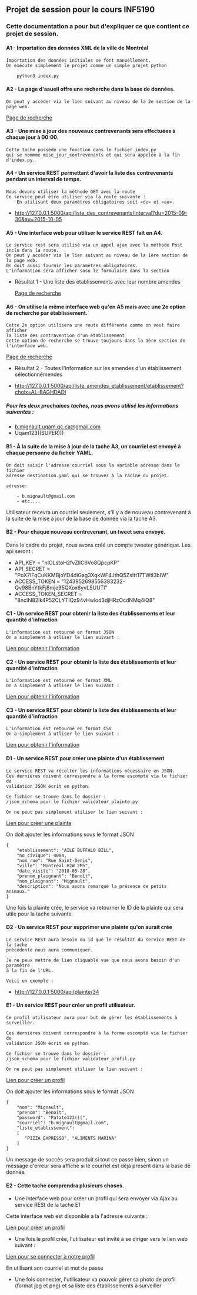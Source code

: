## Projet de session pour le cours INF5190

### Cette documentation a pour but d'expliquer ce que contient ce projet de session.

#### A1 - Importation des données XML de la ville de Montréal
    Importation des données initiales se font manuellement. 
    On exécute simplement le projet comme un simple projet python 
    
```bash
    python3 index.py
```

#### A2 - La page d'aaueil offre une recherche dans la base de données.
    On peut y accéder via le lien suivant au niveau de la 2e section de la page web.    
   [Page de recherche](http://127.0.0.1:5000)
   
#### A3 - Une mise à jour des nouveaux contrevenants sera effectuées à chaque jour à 00:00.
    Cette tache possède une fonction dans le fichier index.py 
    qui se nommme mise_jour_contrevenants et qui sera appelée à la fin d'index.py.

#### A4 - Un service REST permettant d'avoir la liste des contrevenants pendant un interval de temps.
    Nous devons utiliser la méthode GET avec la route
    Ce service peut être utiliser via la route suivante :
        En utilisant deux paramètres obligatoires soit «du» et «au».     
    
* http://127.0.0.1:5000/api/liste_des_contrevenants/interval?du=2015-09-30&au=2015-10-05

#### A5 - Une interface web pour utiliser le service REST fait en A4.
    Le service rest sera utilisé via un appel ajax avec la méthode Post inclu dans la route.
    On peut y accéder via le lien suivant au niveau de la 1ère section de la page web.
    On doit aussi fournir les paramètres obligatoires.
    L'information sera afficher sosu le formulaire dans la section
* Résultat 1 - Une liste des établissements avec leur nombre amendes

   [Page de recherche](http://127.0.0.1:5000)

#### A6 - On utilise la même interface web qu'en A5 mais avec une 2e option de recherche par établissement.
    Cette 2e option utilisera une route différente comme on veut faire afficher 
    la liste des contravention d'un établissement
    Cette option de recherche se trouve toujours dans la 1ère section de l'interface web.
   [Page de recherche](http://127.0.0.1:5000)
* Résultat 2 - Toutes l'information sur les amendes d'un établissement sélectionnémendes
   
* http://127.0.0.1:5000/api/liste_amendes_etablissement/etablissement?choix=AL-BAGHDADI

##### Pour les deux prochaines taches, nous avons utilisé les informations suivantes :
* b.mignault.uqam.qc.ca@gmail.com
* Uqam123((SUPER)))

#### B1 - À la suite de la mise à jour de la tache A3, un courriel est envoyé à chaque personne du ficheir YAML.
    On doit saisir l'adresse courriel sous la variable adresse dans le fichier 
    adresse_destination.yaml qui se trouver à la racine du projet.
    
    adresse:
   
        - b.mignault@gmail.com
        - etc....
    
  Utilisateur recevra un courriel seulement, s'il y a de nouveau contrevenant 
  à la suite de la mise à jour de la base de donnée via la tache A3.
 
#### B2 - Pour chaque nouveau contrevenant, un tweet sera envoyé.
Dans le cadre du projet, nous avons créé un compte tweeter générique.
Les api seront :
    
* API_KEY = "nIOLstoH2fvZllC6Vo8QpcpKP"
* API_SECRET = "PoX7IFqCuKKMBjoYD4diGag3XgkWF4JthQ5ZsItt17TWtl3bIW"
* ACCESS_TOKEN = "1243952698556383232-Qv98BnYtkFj8mje95QXox6yvLSUUTl"
* ACCESS_TOKEN_SECRET = "8nclhl82lk4P52CLYTIQz94vHwlod3djHRzOcdNMq4iQ8"

#### C1 - Un service REST pour obtenir la liste des établissements et leur quantité d'infraction
    L'information est retourné en format JSON
    On a simplement à utliser le lien suivant :
    
   [Lien pour obtenir l'information](http://127.0.0.1:5000/api/liste_des_contrevenants/json) 
   
#### C2 - Un service REST pour obtenir la liste des établissements et leur quantité d'infraction
    L'information est retourné en format XML
    On a simplement à utliser le lien suivant :
    
   [Lien pour obtenir l'information](http://127.0.0.1:5000/api/liste_des_contrevenants/xml) 
   
#### C3 - Un service REST pour obtenir la liste des établissements et leur quantité d'infraction
    L'information est retourné en format CSV
    On a simplement à utliser le lien suivant :
    
   [Lien pour obtenir l'information](http://127.0.0.1:5000/api/liste_des_contrevenants/csv)  

#### D1 - Un service REST pour créer une plainte d'un établissement
    Le service REST va récolter les informations nécessaire en JSON. 
    Ces dernières doivent correspondre à la forme escompté via le fichier de 
    validation JSON écrit en python.
    
    Ce fichier se trouve dans le dossier :
    /json_schema pour le fichier validateur_plainte.py
    
    On ne peut pas simplement utiliser le lien suivant :
   [Lien pour créer une plainte](http://127.0.0.1:5000/api/nouvelle_plainte) 
   
   On doit ajouter les informations sous le format JSON
    
    {
        "etablissement": "AILE BUFFALO BILL",
        "no_civique": 4084,
        "nom_rue": "Rue Saint-Denis",
        "ville": "Montréal H2W 2M5",
        "date_visite": "2018-05-28",
        "prenom_plaignant": "Benoît",
        "nom_plaignant": "Mignault",
        "description": "Nous avons remarqué la présence de petits animaux."
    }
    
Une fois la plainte crée, le service va retourner le ID de la plainte 
qui sera utile pour la tache suivante
    
#### D2 - Un service REST pour supprimer une plainte qu'on aurait crée
    Le service REST aura besoin du id que le résultat du service REST de la tache 
    précédente nous aura communiquer.
    
    Je ne peux mettre de lien cliquable vue que nous avons besoin d'un paramètre 
    à la fin de l'URL.
    
    Voici un exemple :

* http://127.0.0.1:5000/api/plainte/34

#### E1 - Un service REST pour créer un profil utilisateur.
    Ce profil utilisateur aura pour but de gérer les établissements à surveiller.
    
    Ces dernières doivent correspondre à la forme escompté via le fichier de 
    validation JSON écrit en python.
    
    Ce fichier se trouve dans le dossier :
    /json_schema pour le fichier validateur_profil.py
    
    On ne peut pas simplement utiliser le lien suivant :
   [Lien pour créer un profil](http://127.0.0.1:5000/api/nouveau_profil) 
   
   On doit ajouter les informations sous le format JSON
    
    {
        "nom": "Mignault",
        "prenom": "Benoit",
        "password": "Patate123(((",
        "courriel": "b.mignault@gmail.com",
        "liste_etablissement": 
        [
           "PIZZA EXPRESSO", "ALIMENTS MARINA"
        ]
    }
    
Un message de succès sera produit si tout ce passe bien, sinon un message 
d'erreur sera affiché si le courriel est déjà présent dans la base de donnée

#### E2 - Cette tache comprendra plusieurs choses.
* Une interface web pour créer un profil qui sera envoyer via Ajax au service RESt de la tache E1

Cette interface web est disponible à la l'adresse suivante : 

[Lien pour créer un profil](http://127.0.0.1:5000/nouveau_profil) 

* Une fois le profil crée, l'utilisateur est invité à se diriger vers le lien web suivant :

[Lien pour se connecter à notre profil](http://127.0.0.1:5000/connection)

En utilisant son courriel et mot de passe

* Une fois connecter, l'utilisateur va pouvoir gérer sa photo de profil (format jpg et png) et sa liste des établissements à surveiller
 
    